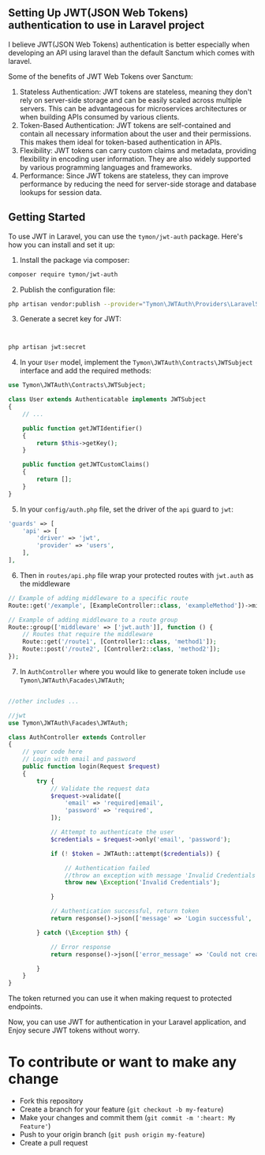 ## Setting Up JWT(JSON Web Tokens) authentication to use in Laravel project

I believe JWT(JSON Web Tokens) authentication is better especially when developing an API using laravel than the default Sanctum which comes with laravel.

Some of the benefits of JWT Web Tokens over Sanctum: 

1. Stateless Authentication: 
    JWT tokens are stateless, meaning they don't rely on server-side storage and can be easily scaled across multiple servers. This can be advantageous for microservices architectures or when building APIs consumed by various clients.
2. Token-Based Authentication: 
    JWT tokens are self-contained and contain all necessary information about the user and their permissions. This makes them ideal for token-based authentication in APIs.
3. Flexibility: 
    JWT tokens can carry custom claims and metadata, providing flexibility in encoding user information. They are also widely supported by various programming languages and frameworks.
4. Performance: 
    Since JWT tokens are stateless, they can improve performance by reducing the need for server-side storage and database lookups for session data.


## Getting Started

To use JWT in Laravel, you can use the `tymon/jwt-auth` package. Here's how you can install and set it up:

1. Install the package via composer:

```bash
composer require tymon/jwt-auth
```

2. Publish the configuration file:

```bash
php artisan vendor:publish --provider="Tymon\JWTAuth\Providers\LaravelServiceProvider"
```

3. Generate a secret key for JWT:

```bash


php artisan jwt:secret
```

4. In your `User` model, implement the `Tymon\JWTAuth\Contracts\JWTSubject` interface and add the required methods:

```php
use Tymon\JWTAuth\Contracts\JWTSubject;

class User extends Authenticatable implements JWTSubject
{
    // ...

    public function getJWTIdentifier()
    {
        return $this->getKey();
    }

    public function getJWTCustomClaims()
    {
        return [];
    }
}
```

5. In your `config/auth.php` file, set the driver of the `api` guard to `jwt`:

```php
'guards' => [
    'api' => [
        'driver' => 'jwt',
        'provider' => 'users',
    ],
],
```

6. Then in `routes/api.php` file wrap your protected routes with `jwt.auth` as the middleware

```php
// Example of adding middleware to a specific route
Route::get('/example', [ExampleController::class, 'exampleMethod'])->middleware('jwt.auth');

// Example of adding middleware to a route group
Route::group(['middleware' => ['jwt.auth']], function () {
    // Routes that require the middleware
    Route::get('/route1', [Controller1::class, 'method1']);
    Route::post('/route2', [Controller2::class, 'method2']);
});
```

7. In `AuthController` where you would like to generate token include  `use Tymon\JWTAuth\Facades\JWTAuth`;

```php

//other includes ...

//jwt
use Tymon\JWTAuth\Facades\JWTAuth;

class AuthController extends Controller
{
    // your code here
    // Login with email and password
    public function login(Request $request)
    {
        try {
            // Validate the request data
            $request->validate([
                'email' => 'required|email',
                'password' => 'required',
            ]);

            // Attempt to authenticate the user
            $credentials = $request->only('email', 'password');

            if (! $token = JWTAuth::attempt($credentials)) {

                // Authentication failed
                //throw an exception with message 'Invalid Credentials'
                throw new \Exception('Invalid Credentials');

            }

            // Authentication successful, return token
            return response()->json(['message' => 'Login successful', 'token' => $token], 200);

        } catch (\Exception $th) {

            // Error response 
            return response()->json(['error_message' => 'Could not create token', 'error' => $th->getMessage()], 500);

        }
    }
}
```

The token returned you can use it when making request to protected endpoints.

Now, you can use JWT for authentication in your Laravel application, and Enjoy secure JWT tokens without worry. 

# To contribute or want to make any change
- Fork this repository
- Create a branch for your feature (`git checkout -b my-feature`)
- Make your changes and commit them (`git commit -m ':heart: My Feature'`)
- Push to your origin branch (`git push origin my-feature`)
- Create a pull request

